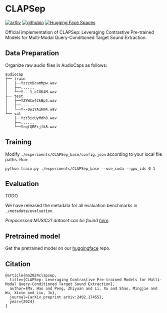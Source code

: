 # CLAPSep

[![arXiv](https://img.shields.io/badge/arXiv-2402.17455-brightgreen.svg?style=flat-square)](https://arxiv.org/abs/2402.17455)
[![githubio](https://img.shields.io/badge/GitHub.io-Demo_Page-blue?logo=Github&style=flat-square)](https://aisaka0v0.github.io/CLAPSep_demo/)
[![Hugging Face Spaces](https://img.shields.io/badge/%F0%9F%A4%97%20Hugging%20Face-Spaces-blue)](https://huggingface.co/spaces/AisakaMikoto/CLAPSep)

Official implementation of CLAPSep: Leveraging Contrastive Pre-trained Models for Multi-Modal Query-Conditioned Target Sound Extraction.

## Data Preparation
Organize raw audio files in AudioCaps as follows:
```
audiocap
├── train
│	├──YzzznDcamMpw.wav
│	├──......
│	└──Y---1_cCGK4M.wav
├── test
│	├──YZYWCwfCkBp4.wav
│	├──......
│	└──Y--0w1YA1Hm4.wav
└── val
	├──YzY3icUyMdh8.wav
	├──......
	└──YrqfQRErjfk8.wav
```

## Training

Modify `./experiments/CLAPSep_base/config.json` according to your local file paths. Run:
```
python train.py ./experiments/CLAPSep_base --use_cuda --gpu_ids 0 1
```

## Evaluation
TODO

We have released the metadata for all evaluation benchmarks in `./metadata/evaluation`.

_Prepocessed MUSIC21 dataset can be found [here](https://drive.google.com/file/d/1SYWNWLV_CA_7a77YO5J2mW6XlwVe8Zsl/view?usp=drive_link)._

## Pretrained model

Get the pretrained model on our [huggingface](https://huggingface.co/spaces/AisakaMikoto/CLAPSep/tree/main/model) repo.

## Citation
```
@article{ma2024clapsep,
  title={CLAPSep: Leveraging Contrastive Pre-trained Models for Multi-Modal Query-Conditioned Target Sound Extraction},
  author={Ma, Hao and Peng, Zhiyuan and Li, Xu and Shao, Mingjie and Wu, Xixin and Liu, Ju},
  journal={arXiv preprint arXiv:2402.17455},
  year={2024}
}
```
